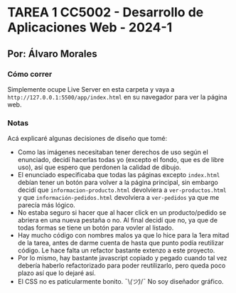 # TAREA 1 CC5002 - Desarrollo de Aplicaciones Web - 2024-1

## Por: Álvaro Morales

### Cómo correr

Simplemente ocupe Live Server en esta carpeta y vaya a `http://127.0.0.1:5500/app/index.html` en su navegador para ver la página web.

### Notas

Acá explicaré algunas decisiones de diseño que tomé:

- Como las imágenes necesitaban tener derechos de uso según el enunciado, decidí hacerlas todas yo (excepto el fondo, que es de libre uso), así que espero que perdonen la calidad de dibujo.
- El enunciado especificaba que todas las páginas excepto `index.html` debían tener un botón para volver a la página principal, sin embargo decidí que `informacion-producto.html` devolviera a `ver-productos.html` y que `información-pedidos.html` devolviera a `ver-pedidos` ya que me parecía más lógico.
- No estaba seguro si hacer que al hacer click en un producto/pedido se abriera en una nueva pestaña o no. Al final decidí que no, ya que de todas formas se tiene un botón para vovler al listado.
- Hay mucho código con nombres malos ya que lo hice para la 1era mitad de la tarea, antes de darme cuenta de hasta que punto podía reutilizar código. Le hace falta un refactor bastante extenzo a este proyecto.
- Por lo mismo, hay bastante javascript copiado y pegado cuando tal vez debería haberlo refactorizado para poder reutilizarlo, pero queda poco plazo así que lo dejaré así.
- El CSS no es paticularmente bonito. ¯\\_(ツ)_/¯ No soy diseñador gráfico.
  